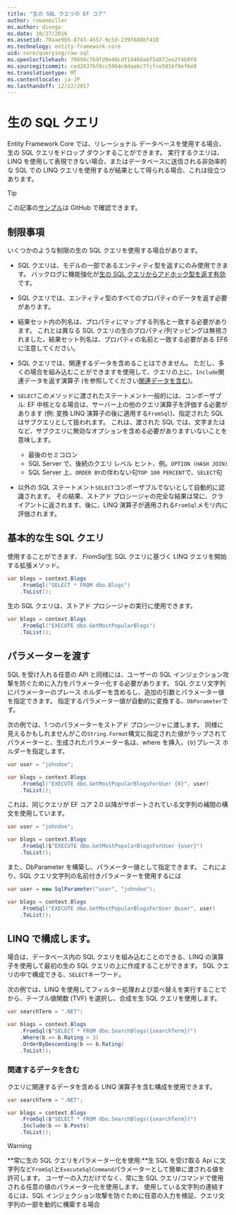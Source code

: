 ```yaml
---
title: "生の SQL クエリの EF コア"
author: rowanmiller
ms.author: divega
ms.date: 10/27/2016
ms.assetid: 70aae9b5-8743-4557-9c5d-239f688bf418
ms.technology: entity-framework-core
uid: core/querying/raw-sql
ms.openlocfilehash: 79894c7b9fd9e40cdf14460abf5d872ee2f4b9f0
ms.sourcegitcommit: ced2637bf8cc5964c6daa6c7fcfce501bf9ef6e8
ms.translationtype: MT
ms.contentlocale: ja-JP
ms.lasthandoff: 12/22/2017
---
```

# <a name="raw-sql-queries"></a>生の SQL クエリ

Entity Framework Core では、リレーショナル データベースを使用する場合、生の SQL クエリをドロップ ダウンすることができます。 実行するクエリは、LINQ を使用して表現できない場合、またはデータベースに送信される非効率的な SQL での LINQ クエリを使用するが結果として得られる場合、これは役立つあります。

> [!TIP]  
> この記事の[サンプル](https://github.com/aspnet/EntityFramework.Docs/tree/master/samples/core/Querying)は GitHub で確認できます。

## <a name="limitations"></a>制限事項

いくつかのような制限の生の SQL クエリを使用する場合があります。
* SQL クエリは、モデルの一部であるエンティティ型を返すにのみ使用できます。 バックログに機能強化が[生の SQL クエリからアドホック型を返す有効](https://github.com/aspnet/EntityFramework/issues/1862)です。

* SQL クエリでは、エンティティ型のすべてのプロパティのデータを返す必要があります。

* 結果セット内の列名は、プロパティにマップする列名と一致する必要があります。 これとは異なる SQL クエリの生のプロパティ/列マッピングは無視されました、結果セット列名は、プロパティの名前と一致する必要がある EF6 に注意してください。

* SQL クエリでは、関連するデータを含めることはできません。 ただし、多くの場合を組み込むことができますを使用して、クエリの上に、`Include`関連データを返す演算子 (を参照してください[関連データを含む](#including-related-data))。

* `SELECT`このメソッドに渡されたステートメント一般的には、コンポーザブル: EF 中核となる場合は、サーバー上の他のクエリ演算子を評価する必要があります (例: 変換 LINQ 演算子の後に適用する`FromSql`)、指定された SQL はサブクエリとして扱われます。 これは、渡された SQL では、文字またはなど、サブクエリに無効なオプションを含める必要がありますいないことを意味します。
  * 最後のセミコロン
  * SQL Server で、後続のクエリ レベル ヒント、例。`OPTION (HASH JOIN)`
  * SQL Server 上、`ORDER BY`の伴わない句`TOP 100 PERCENT`で、`SELECT`句

* 以外の SQL ステートメント`SELECT`コンポーザブルでないとして自動的に認識されます。 その結果、ストアド プロシージャの完全な結果は常に、クライアントに返されます、後に、LINQ 演算子が適用される`FromSql`メモリ内に評価されます。 

## <a name="basic-raw-sql-queries"></a>基本的な生 SQL クエリ

使用することができます、 *FromSql*生 SQL クエリに基づく LINQ クエリを開始する拡張メソッド。

<!-- [!code-csharp[Main](samples/core/Querying/Querying/RawSQL/Sample.cs)] -->
``` csharp
var blogs = context.Blogs
    .FromSql("SELECT * FROM dbo.Blogs")
    .ToList();
```

生の SQL クエリは、ストアド プロシージャの実行に使用できます。

<!-- [!code-csharp[Main](samples/core/Querying/Querying/RawSQL/Sample.cs)] -->
``` csharp
var blogs = context.Blogs
    .FromSql("EXECUTE dbo.GetMostPopularBlogs")
    .ToList();
```

## <a name="passing-parameters"></a>パラメーターを渡す

SQL を受け入れる任意の API と同様には、ユーザーの SQL インジェクション攻撃を防ぐために入力をパラメーター化する必要があります。 SQL クエリ文字列にパラメーターのプレース ホルダーを含めるし、追加の引数とパラメーター値を指定できます。 指定するパラメーター値が自動的に変換する、`DbParameter`です。

次の例では、1 つのパラメーターをストアド プロシージャに渡します。 同様に見えるかもしれませんがこの`String.Format`構文に指定された値がラップされてパラメーターと、生成されたパラメーター名は、where を挿入、`{0}`プレース ホルダーを指定します。

<!-- [!code-csharp[Main](samples/core/Querying/Querying/RawSQL/Sample.cs)] -->
``` csharp
var user = "johndoe";

var blogs = context.Blogs
    .FromSql("EXECUTE dbo.GetMostPopularBlogsForUser {0}", user)
    .ToList();
```

これは、同じクエリが EF コア 2.0 以降がサポートされている文字列の補間の構文を使用しています。

<!-- [!code-csharp[Main](samples/core/Querying/Querying/RawSQL/Sample.cs)] -->
``` csharp
var user = "johndoe";

var blogs = context.Blogs
    .FromSql($"EXECUTE dbo.GetMostPopularBlogsForUser {user}")
    .ToList();
```

また、DbParameter を構築し、パラメーター値として指定できます。 これにより、SQL クエリ文字列の名前付きパラメーターを使用するには

<!-- [!code-csharp[Main](samples/core/Querying/Querying/RawSQL/Sample.cs)] -->
``` csharp
var user = new SqlParameter("user", "johndoe");

var blogs = context.Blogs
    .FromSql("EXECUTE dbo.GetMostPopularBlogsForUser @user", user)
    .ToList();
```

## <a name="composing-with-linq"></a>LINQ で構成します。

場合は、データベース内の SQL クエリを組み込むことのできる、LINQ の演算子を使用して最初の生の SQL クエリの上に作成することができます。 SQL クエリの中で構成できる、`SELECT`キーワード。

次の例では、LINQ を使用してフィルター処理および並べ替えを実行することでから、テーブル値関数 (TVF) を選択し、合成を生 SQL クエリを使用します。

<!-- [!code-csharp[Main](samples/core/Querying/Querying/RawSQL/Sample.cs)] -->
``` csharp
var searchTerm = ".NET";

var blogs = context.Blogs
    .FromSql($"SELECT * FROM dbo.SearchBlogs({searchTerm})")
    .Where(b => b.Rating > 3)
    .OrderByDescending(b => b.Rating)
    .ToList();
```

### <a name="including-related-data"></a>関連するデータを含む

クエリに関連するデータを含める LINQ 演算子を含む構成を使用できます。

<!-- [!code-csharp[Main](samples/core/Querying/Querying/RawSQL/Sample.cs)] -->
``` csharp
var searchTerm = ".NET";

var blogs = context.Blogs
    .FromSql($"SELECT * FROM dbo.SearchBlogs({searchTerm})")
    .Include(b => b.Posts)
    .ToList();
```

> [!WARNING]  
> **常に生の SQL クエリをパラメーター化を使用:**生 SQL を受け取る Api に文字列など`FromSql`と`ExecuteSqlCommand`パラメーターとして簡単に渡される値を許可します。 ユーザーの入力だけでなく、常に生 SQL クエリ/コマンドで使用される任意の値のパラメーター化を使用します。 使用している文字列の連結するには、SQL インジェクション攻撃を防ぐために任意の入力を検証、クエリ文字列の一部を動的に構築する場合
